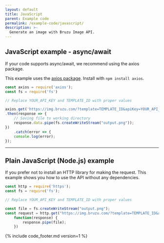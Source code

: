 ```yaml
---
layout: default
title: JavaScript
parent: Example code
permalink: /example-code/javascript/
description: >-
  Generate an image with Bruzu Image API.
---
```


## JavaScript example - async/await

If your code supports async/await, we recommend using the axios package.

This example uses the [axios package](https://www.npmjs.com/package/axios). Install with `npm install axios`.

```javascript
const axios = require('axios'); 
const fs = require('fs')

// Replace YOUR_API_KEY and TEMPLATE_ID with proper values

axios.get('https://img.bruzu.com/?template=TEMPLATE_ID&apiKey=YOUR_API_KEY&otherParameters', {responseType: "stream"} )  
.then(response => {  
    // Saving file to working directory  
    response.data.pipe(fs.createWriteStream("output.png"));  
})  
    .catch(error => {  
    console.log(error);  
}); 
```

<hr>

## Plain JavaScript \(Node.js\) example

If you prefer not to install an HTTP library for making the request. This example shows you how to use the API without any dependencies.

```javascript
const http = require('https');
const fs = require('fs');

// Replace YOUR_API_KEY and TEMPLATE_ID with proper values

const file = fs.createWriteStream("output.png");
const request = http.get("https://img.bruzu.com/?template=TEMPLATE_ID&apiKey=YOUR_API_KEY&otherParameters",
    function(response) {
        response.pipe(file);
    })
```

{% include code_footer.md version=1 %}
